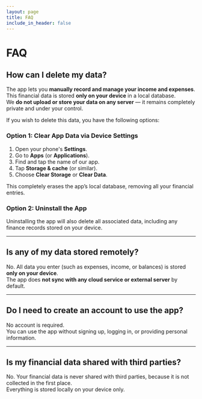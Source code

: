 ```yaml
---
layout: page
title: FAQ
include_in_header: false
---
```


# FAQ

## How can I delete my data?

The app lets you **manually record and manage your income and expenses**.  
This financial data is stored **only on your device** in a local database.  
We **do not upload or store your data on any server** — it remains completely private and under your control.

If you wish to delete this data, you have the following options:

### Option 1: Clear App Data via Device Settings

1. Open your phone's **Settings**.
2. Go to **Apps** (or **Applications**).
3. Find and tap the name of our app.
4. Tap **Storage & cache** (or similar).
5. Choose **Clear Storage** or **Clear Data**.

This completely erases the app’s local database, removing all your financial entries.

### Option 2: Uninstall the App

Uninstalling the app will also delete all associated data, including any finance records stored on your device.

---

## Is any of my data stored remotely?

No. All data you enter (such as expenses, income, or balances) is stored **only on your device**.  
The app does **not sync with any cloud service or external server** by default.

---

## Do I need to create an account to use the app?

No account is required.  
You can use the app without signing up, logging in, or providing personal information.

---

## Is my financial data shared with third parties?

No. Your financial data is never shared with third parties, because it is not collected in the first place.  
Everything is stored locally on your device only.